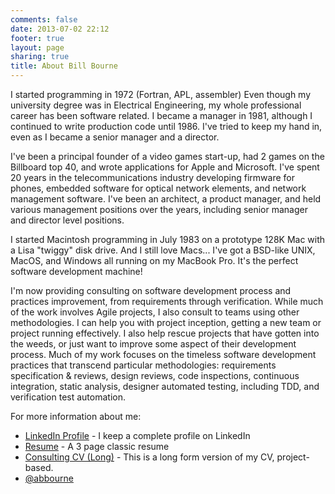 ```yaml
---
comments: false
date: 2013-07-02 22:12
footer: true
layout: page
sharing: true
title: About Bill Bourne
---
```


I started programming in 1972 (Fortran, APL, assembler) Even though my university degree
was in Electrical Engineering, my whole professional career has been software related.
I became a manager in 1981, although I continued to write production code until 1986.
I've tried to keep my hand in, even as I became a senior manager and a director.

I've been a principal founder of a video games start-up, had 2 games on the Billboard top 40, and
wrote applications for Apple and Microsoft. I've spent 20 years in the telecommunications industry developing firmware for
phones, embedded software for optical network elements, and network management software.
I've been an architect, a product manager, and held various management positions over the years, including senior manager and director level positions.

I started Macintosh programming in July 1983 on a prototype 128K Mac with a Lisa "twiggy" disk drive.
And I still love Macs... I've got a BSD-like UNIX, MacOS, and Windows all running on my MacBook Pro. It's the perfect software development machine!

I'm now providing consulting on software development process and practices improvement, from requirements through verification. While much of the work involves Agile projects, I also consult to teams using other methodologies. I can help you with project inception, getting a new team or project running effectively. I also help rescue projects that have gotten into the weeds, or just want to improve some aspect of their development process. Much of my work focuses on the timeless software development practices that transcend particular methodologies: requirements specification & reviews, design reviews, code inspections, continuous integration, static analysis, designer automated testing, including TDD, and verification test automation.

For more information about me:

* [LinkedIn Profile](http://ca.linkedin.com/in/williambourne) - I keep a complete profile on LinkedIn
* [Resume](Bill_Bourne_Resume.pdf) - A 3 page classic resume
* [Consulting CV (Long)](Bill_Bourne_Consulting_CV.pdf) - This is a long form version of my CV, project-based.
* [@abbourne](http://twitter.com/abbourne)
